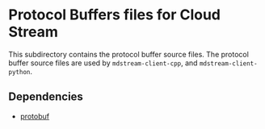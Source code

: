 # Protocol Buffers files for Cloud Stream
This subdirectory contains the protocol buffer source files.
The protocol buffer source files are used by `mdstream-client-cpp`,
and `mdstream-client-python`.

## Dependencies
* [protobuf](https://github.com/protocolbuffers/protobuf)